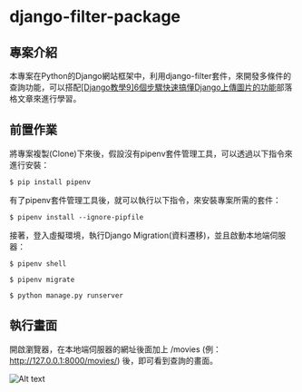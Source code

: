 # django-filter-package #

## 專案介紹 ##

本專案在Python的Django網站框架中，利用django-filter套件，來開發多條件的查詢功能，可以搭配[[Django教學9]6個步驟快速搞懂Django上傳圖片的功能](https://www.learncodewithmike.com/2020/05/django-filter.html)部落格文章來進行學習。

## 前置作業 ##

將專案複製(Clone)下來後，假設沒有pipenv套件管理工具，可以透過以下指令來進行安裝：

`$ pip install pipenv`

有了pipenv套件管理工具後，就可以執行以下指令，來安裝專案所需的套件：

`$ pipenv install --ignore-pipfile`

接著，登入虛擬環境，執行Django Migration(資料遷移)，並且啟動本地端伺服器：

`$ pipenv shell`

`$ pipenv migrate`

`$ python manage.py runserver`

## 執行畫面 ##

開啟瀏覽器，在本地端伺服器的網址後面加上 /movies (例：http://127.0.0.1:8000/movies/) 後，即可看到查詢的畫面。

![Alt text](https://1.bp.blogspot.com/-vp4cQDbqEc4/XspqRxaZbvI/AAAAAAAACbo/3jUQist6KVYD5zgnrZ6i-a2Ggz5mZSNCwCK4BGAsYHg/django_filter.PNG "Optional title")
